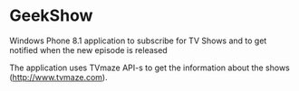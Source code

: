 # GeekShow
Windows Phone 8.1 application to subscribe for TV Shows and to get notified when the new episode is released

The application uses TVmaze API-s to get the information about the shows (http://www.tvmaze.com).
